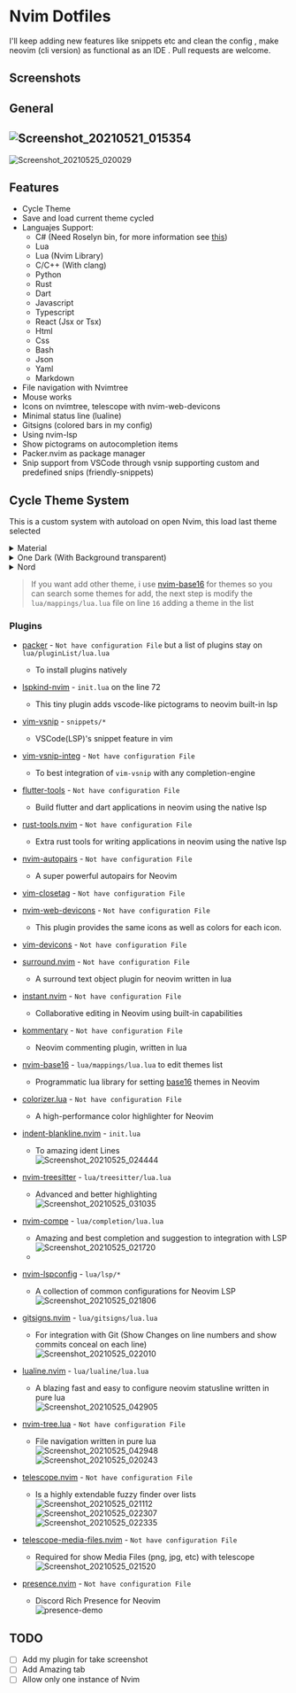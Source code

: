 # Nvim Dotfiles
I'll keep adding new features like snippets etc and clean the config , make neovim (cli version) as functional as an IDE . Pull requests are welcome.

## Screenshots
## General
![Screenshot_20210521_015354](https://user-images.githubusercontent.com/56278796/119463249-9496c500-bd0f-11eb-8ca8-329b1abe2d2b.png)
---
![Screenshot_20210525_020029](https://user-images.githubusercontent.com/56278796/119463269-9a8ca600-bd0f-11eb-9970-e72aeb3f1e12.png)

## **Features**
- Cycle Theme
- Save and load current theme cycled
- Languajes Support:
    - C# (Need Roselyn bin, for more information see [this]())
    - Lua
    - Lua (Nvim Library)
    - C/C++ (With clang)
    - Python
    - Rust
    - Dart
    - Javascript
    - Typescript
    - React (Jsx or Tsx)
    - Html
    - Css
    - Bash
    - Json
    - Yaml
    - Markdown
- File navigation with Nvimtree
- Mouse works
- Icons on nvimtree, telescope with nvim-web-devicons
- Minimal status line (lualine)
- Gitsigns (colored bars in my config)
- Using nvim-lsp
- Show pictograms on autocompletion items
- Packer.nvim as package manager
- Snip support from VSCode through vsnip supporting custom and predefined snips (friendly-snippets)

## **Cycle Theme System**
This is a custom system with autoload on open Nvim, this load last theme selected
    <details><summary>Material</summary><br><img src="https://user-images.githubusercontent.com/56278796/119463355-b132fd00-bd0f-11eb-9ff4-45b2ff30973d.png"></details>
    <details><summary>One Dark (With Background transparent)</summary><br><img src="https://user-images.githubusercontent.com/56278796/119463439-c27c0980-bd0f-11eb-84e0-f7777256cd10.png"></details>
    <details><summary>Nord</summary><br><img src="https://user-images.githubusercontent.com/56278796/119463285-9f515a00-bd0f-11eb-945b-5bef62649b08.png"></details>
> If you want add other theme, i use [nvim-base16](https://github.com/norcalli/nvim-base16.lua) for themes so you can search some themes for add, the next step is modify the `lua/mappings/lua.lua` file on line `16` adding a theme in the list

### Plugins
- [packer](https://github.com/wbthomason/packer.nvim) - `Not have configuration File` but a list of plugins stay on `lua/pluginList/lua.lua`
    - To install plugins natively
- [lspkind-nvim](https://github.com/onsails/lspkind-nvim) - `init.lua` on the line 72
    - This tiny plugin adds vscode-like pictograms to neovim built-in lsp
- [vim-vsnip](https://github.com/hrsh7th/vim-vsnip) - `snippets/*`
    - VSCode(LSP)'s snippet feature in vim
- [vim-vsnip-integ](https://github.com/hrsh7th/vim-vsnip-integ) - `Not have configuration File`
    - To best integration of `vim-vsnip` with any completion-engine
- [flutter-tools](https://github.com/akinsho/flutter-tools.nvim) - `Not have configuration File`
    - Build flutter and dart applications in neovim using the native lsp
- [rust-tools.nvim](https://github.com/simrat39/rust-tools.nvim) - `Not have configuration File`
    - Extra rust tools for writing applications in neovim using the native lsp
- [nvim-autopairs](https://github.com/windwp/nvim-autopairs) - `Not have configuration File`
    - A super powerful autopairs for Neovim
- [vim-closetag](https://github.com/alvan/vim-closetag) - `Not have configuration File`
- [nvim-web-devicons](https://github.com/kyazdani42/nvim-web-devicons) - `Not have configuration File`
    - This plugin provides the same icons as well as colors for each icon.
- [vim-devicons](https://github.com/ryanoasis/vim-devicons) - `Not have configuration File`
- [surround.nvim](https://github.com/blackCauldron7/surround.nvim) - `Not have configuration File`
    - A surround text object plugin for neovim written in lua
- [instant.nvim](https://github.com/jbyuki/instant.nvim) - `Not have configuration File`
    - Collaborative editing in Neovim using built-in capabilities
- [kommentary](https://github.com/b3nj5m1n/kommentary) - `Not have configuration File`
    - Neovim commenting plugin, written in lua
- [nvim-base16](https://github.com/norcalli/nvim-base16.lua) - `lua/mappings/lua.lua` to edit themes list
    - Programmatic lua library for setting [base16](https://github.com/chriskempson/base16) themes in Neovim
- [colorizer.lua](https://github.com/norcalli/nvim-colorizer.lua) - `Not have configuration File`
    - A high-performance color highlighter for Neovim


- [indent-blankline.nvim](https://github.com/lukas-reineke/indent-blankline.nvim) - `init.lua`
    - To amazing ident Lines <br>
    ![Screenshot_20210525_024444](https://user-images.githubusercontent.com/56278796/119464527-ce1c0000-bd10-11eb-87e3-e55887893fc4.png)

- [nvim-treesitter](https://github.com/nvim-treesitter/nvim-treesitter) - `lua/treesitter/lua.lua`
    - Advanced and better highlighting <br>![Screenshot_20210525_031035](https://user-images.githubusercontent.com/56278796/119464694-fe639e80-bd10-11eb-8aae-431185699184.png)
- [nvim-compe](https://github.com/hrsh7th/nvim-compe) - `lua/completion/lua.lua`
    - Amazing and best completion and suggestion to integration with LSP <br>![Screenshot_20210525_021720](https://user-images.githubusercontent.com/56278796/119464759-11766e80-bd11-11eb-9603-926c3b1cef80.png)
    - 
- [nvim-lspconfig](https://github.com/neovim/nvim-lspconfig) - `lua/lsp/*`
    - A collection of common configurations for Neovim LSP <br>![Screenshot_20210525_021806](https://user-images.githubusercontent.com/56278796/119465024-4c78a200-bd11-11eb-9c61-ea384ce7b7c8.png)

- [gitsigns.nvim](https://github.com/lewis6991/gitsigns.nvim) - `lua/gitsigns/lua.lua`
    - For integration with Git (Show Changes on line numbers and show commits conceal on each line) <br>![Screenshot_20210525_022010](https://user-images.githubusercontent.com/56278796/119465053-53071980-bd11-11eb-840b-9c824c2d3d3c.png)

- [lualine.nvim](https://github.com/hoob3rt/lualine.nvim) - `lua/lualine/lua.lua`
    - A blazing fast and easy to configure neovim statusline written in pure lua <br>![Screenshot_20210525_042905](https://user-images.githubusercontent.com/56278796/119465733-f1937a80-bd11-11eb-855f-449f2dbf9b94.png)

- [nvim-tree.lua](https://github.com/kyazdani42/nvim-tree.lua) - `Not have configuration File`
    - File navigation written in pure lua <br>![Screenshot_20210525_042948](https://user-images.githubusercontent.com/56278796/119465674-e2acc800-bd11-11eb-836d-15476950d97f.png) <br>![Screenshot_20210525_020243](https://user-images.githubusercontent.com/56278796/119463394-ba23ce80-bd0f-11eb-8004-347b0486f10d.png)
- [telescope.nvim](https://github.com/nvim-telescope/telescope.nvim) - `Not have configuration File`
    - Is a highly extendable fuzzy finder over lists <br>![Screenshot_20210525_021112](https://user-images.githubusercontent.com/56278796/119465116-64502600-bd11-11eb-82b1-b1aeb01cee9e.png) <br>![Screenshot_20210525_022307](https://user-images.githubusercontent.com/56278796/119465817-0708a480-bd12-11eb-846e-789c7846c845.png) <br>![Screenshot_20210525_022335](https://user-images.githubusercontent.com/56278796/119465834-0c65ef00-bd12-11eb-9029-6ac99f2f7bf4.png)

- [telescope-media-files.nvim](https://github.com/nvim-telescope/telescope-media-files.nvim) - `Not have configuration File`
    - Required for show Media Files (png, jpg, etc) with telescope <br>![Screenshot_20210525_021520](https://user-images.githubusercontent.com/56278796/119465126-67e3ad00-bd11-11eb-9522-5cf961b8413f.png)

- [presence.nvim](https://github.com/andweeb/presence.nvim) - `Not have configuration File`
    - Discord Rich Presence for Neovim <br>![presence-demo](https://user-images.githubusercontent.com/56278796/119466309-7e3e3880-bd12-11eb-8253-b2033783b84d.gif)

## TODO
- [ ] Add my plugin for take screenshot
- [ ] Add Amazing tab
- [ ] Allow only one instance of Nvim
